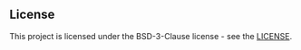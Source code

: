 

## License

This project is licensed under the BSD-3-Clause license - see the [LICENSE](https://github.com/nokia/git-changelog-generator/blob/master/LICENSE).